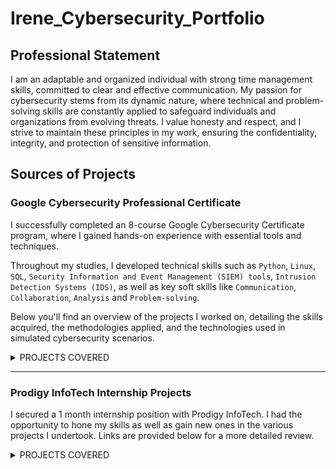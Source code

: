 # Irene_Cybersecurity_Portfolio

## Professional Statement

I am an adaptable and organized individual with strong time management skills, committed to clear and effective communication. My passion for cybersecurity stems from its dynamic nature, where technical and problem-solving skills are constantly applied to safeguard individuals and organizations from evolving threats. I value honesty and respect, and I strive to maintain these principles in my work, ensuring the confidentiality, integrity, and protection of sensitive information.

## Sources of Projects

### Google Cybersecurity Professional Certificate

I successfully completed an 8-course Google Cybersecurity Certificate program, where I gained hands-on experience with essential tools and techniques.

Throughout my studies, I developed technical skills such as `Python`, `Linux`, `SQL`, `Security Information and Event Management (SIEM) tools`, `Intrusion Detection Systems (IDS)`, as well as key soft skills like `Communication`, `Collaboration`, `Analysis` and `Problem-solving`.

Below you'll find an overview of the projects I worked on, detailing the skills acquired, the methodologies applied, and the technologies used in simulated cybersecurity scenarios.

<details>
    <summary>PROJECTS COVERED</summary>

| Course Topic | Skills Gained | Project |
| :--- | :---: | :---|
| 1. Manage Security Risks | `INFOSEC`, `NIST RMF`, `NIST CSF`, `Security Audits`, `Incident Response Playbooks` | 1.1 [Conducting a Security Audit](https://github.com/IreneMakonnen/Irene_Portfolio/blob/8684b73bb5eb2d6c2c96d6c1cb89e99f78b60777/Google%20Cybersecurity%20Professional%20Certificate/1.1%20Conducting%20a%20Security%20Audit.md) |
| 2. Networks and Network Security | `Security Hardening`, `Network Security`, `TCP/IP`, `Network Architecture`, `Cloud Networks` | 2.1 [Analyzing network layer communication](https://github.com/IreneMakonnen/Irene_Portfolio/blob/8684b73bb5eb2d6c2c96d6c1cb89e99f78b60777/Google%20Cybersecurity%20Professional%20Certificate/2.1%20Analyzing%20network%20layer%20communication.md) <br> 2.2 [Analyzing network attacks](https://github.com/IreneMakonnen/Irene_Portfolio/blob/8684b73bb5eb2d6c2c96d6c1cb89e99f78b60777/Google%20Cybersecurity%20Professional%20Certificate/2.2%20Analyzing%20network%20attacks.md) <br> 2.3 [Application of OS hardening techniques](https://github.com/IreneMakonnen/Irene_Portfolio/blob/8684b73bb5eb2d6c2c96d6c1cb89e99f78b60777/Google%20Cybersecurity%20Professional%20Certificate/2.3%20Application%20of%20OS%20hardening%20techniques.md) <br> 2.4 [Analysis of network hardening](https://github.com/IreneMakonnen/Irene_Portfolio/blob/8684b73bb5eb2d6c2c96d6c1cb89e99f78b60777/Google%20Cybersecurity%20Professional%20Certificate/2.4%20Analysis%20of%20network%20hardening.md) <br> 2.5 [Using the NIST CSF to respond to security incident](https://github.com/IreneMakonnen/Irene_Portfolio/blob/8684b73bb5eb2d6c2c96d6c1cb89e99f78b60777/Google%20Cybersecurity%20Professional%20Certificate/2.5%20Using%20NIST%20CSF%20to%20respond%20to%20security%20incident.md) |
| 3. Linux and SQL | `Command Line Interface (CLI)`, `SQL`, `Linux`, `Bash` | 3.1 [Using Linux commands to manage file permissions](https://github.com/IreneMakonnen/Irene_Portfolio/blob/8684b73bb5eb2d6c2c96d6c1cb89e99f78b60777/Google%20Cybersecurity%20Professional%20Certificate/3.1%20Using%20Linux%20commands%20to%20manage%20file%20permissions.md) <br> 3.2 [Applying filters to SQL queries](https://github.com/IreneMakonnen/Irene_Portfolio/blob/8684b73bb5eb2d6c2c96d6c1cb89e99f78b60777/Google%20Cybersecurity%20Professional%20Certificate/3.2%20Applying%20filters%20to%20SQL%20queries.md) |
| 4. Assets, Threats, and Vulnerabilities | `Authentication`, `Vulnerability assessment`, `Cryptography`, `Asset classification`, `Threat analysis` | 4.1 [Classifying the assets connected to a home network](https://github.com/IreneMakonnen/Irene_Portfolio/blob/8684b73bb5eb2d6c2c96d6c1cb89e99f78b60777/Google%20Cybersecurity%20Professional%20Certificate/4.1%20Classifying%20the%20assets%20connected%20to%20a%20home%20network.md) <br> 4.2 [Scoring risks based on their likelihood and severity](https://github.com/IreneMakonnen/Irene_Portfolio/blob/8684b73bb5eb2d6c2c96d6c1cb89e99f78b60777/Google%20Cybersecurity%20Professional%20Certificate/4.2%20Scoring%20risks%20based%20on%20their%20likelihood%20and%20severity.md) <br> 4.3 [Determining appropriate data handling practices](https://github.com/IreneMakonnen/Irene_Portfolio/blob/8684b73bb5eb2d6c2c96d6c1cb89e99f78b60777/Google%20Cybersecurity%20Professional%20Certificate/4.3%20Determining%20appropriate%20data%20handling%20practices.md) <br> 4.4 [Improving authentication, authorization, and accounting for a small business](https://github.com/IreneMakonnen/Irene_Portfolio/blob/8684b73bb5eb2d6c2c96d6c1cb89e99f78b60777/Google%20Cybersecurity%20Professional%20Certificate/4.4%20Improving%20authentication%2C%20authorization%2C%20and%20accounting%20for%20a%20small%20business.md) <br> 4.5 [Analyzing a vulnerable system for a small business](https://github.com/IreneMakonnen/Irene_Portfolio/blob/8684b73bb5eb2d6c2c96d6c1cb89e99f78b60777/Google%20Cybersecurity%20Professional%20Certificate/4.5%20Analyzing%20a%20vulnerable%20system%20for%20a%20small%20business.md) <br> 4.6 [Identifying the attack vectors of a USB drive](https://github.com/IreneMakonnen/Irene_Portfolio/blob/8684b73bb5eb2d6c2c96d6c1cb89e99f78b60777/Google%20Cybersecurity%20Professional%20Certificate/4.6%20Identifying%20the%20attack%20vectors%20of%20a%20USB%20drive.md) <br> 4.7 [Applying the PASTA threat model framework](https://github.com/IreneMakonnen/Irene_Portfolio/blob/8684b73bb5eb2d6c2c96d6c1cb89e99f78b60777/Google%20Cybersecurity%20Professional%20Certificate/4.7%20Applying%20the%20PASTA%20threat%20model%20framework.md) |
| 5. Detection and Response | `SIEM tools`, `Packet Analyzer`, `IDS` | 5.1 [Documenting incidents with an incident handler's journal](https://github.com/IreneMakonnen/Irene_Portfolio/blob/8684b73bb5eb2d6c2c96d6c1cb89e99f78b60777/Google%20Cybersecurity%20Professional%20Certificate/5.1%20Documenting%20an%20incident%20with%20an%20incident%20handler's%20journal.md) <br> 5.2 [Analyzing a packet with Wireshark](https://github.com/IreneMakonnen/Irene_Portfolio/blob/8684b73bb5eb2d6c2c96d6c1cb89e99f78b60777/Google%20Cybersecurity%20Professional%20Certificate/5.2%20Analyzing%20a%20packet%20with%20Wireshark.md) <br> 5.3 [Capturing a packet with tcpdump](https://github.com/IreneMakonnen/Irene_Portfolio/blob/8684b73bb5eb2d6c2c96d6c1cb89e99f78b60777/Google%20Cybersecurity%20Professional%20Certificate/5.3%20Capturing%20a%20packet%20with%20tcpdump.md) <br> 5.4 [Examining alerts, logs, and rules with Suricata](https://github.com/IreneMakonnen/Irene_Portfolio/blob/8684b73bb5eb2d6c2c96d6c1cb89e99f78b60777/Google%20Cybersecurity%20Professional%20Certificate/5.4%20Examining%20alerts%2C%20logs%2C%20and%20rules%20with%20Suricata.md) <br> 5.5 [Performing a query with Splunk](https://github.com/IreneMakonnen/Irene_Portfolio/blob/f6acfe57f8899186131712ce0ee5c785aa8413f8/Google%20Cybersecurity%20Professional%20Certificate/5.5%20Performing%20a%20query%20with%20Splunk.md) <br> 5.6 [Performing a query with Chronicle](https://github.com/IreneMakonnen/Irene_Portfolio/blob/f6acfe57f8899186131712ce0ee5c785aa8413f8/Google%20Cybersecurity%20Professional%20Certificate/5.6%20Performing%20a%20query%20with%20Chronicle.md) |
| 6. Automate Cybersecurity Tasks with Python | `Computer Programming`, `Python Programming`, `Coding`, `PEP 8 style guide` | 6.1 [Updating a file through a Python algorithm](https://github.com/IreneMakonnen/Irene_Portfolio/blob/f6acfe57f8899186131712ce0ee5c785aa8413f8/Google%20Cybersecurity%20Professional%20Certificate/6.1%20Updating%20a%20file%20through%20a%20Python%20algorithm.md) |
</details>

---

### Prodigy InfoTech Internship Projects

I secured a 1 month internship position with Prodigy InfoTech. I had the opportunity to hone my skills as well as gain new ones in the various projects I undertook.
Links are provided below for a more detailed review.

<details>
    <summary>PROJECTS COVERED</summary>

| Project | Explanation | Skills |
| :--- | :---: | :---|
| [Implement Caesar Cipher](https://github.com/IreneMakonnen/PRODIGY_CS_01) | A Python program that can encrypt and decrypt text using the Caesar Cipher algorithm | `Python`, `Cryptography` |
| [Pixel Manipulation for Image Encryption]() |  |  |
| [Password Complexity Checker]() |  |  |
| [Simple Keylogger]() |  |  |
| [Network Packet Analyzer]() |  |  |
</details>
